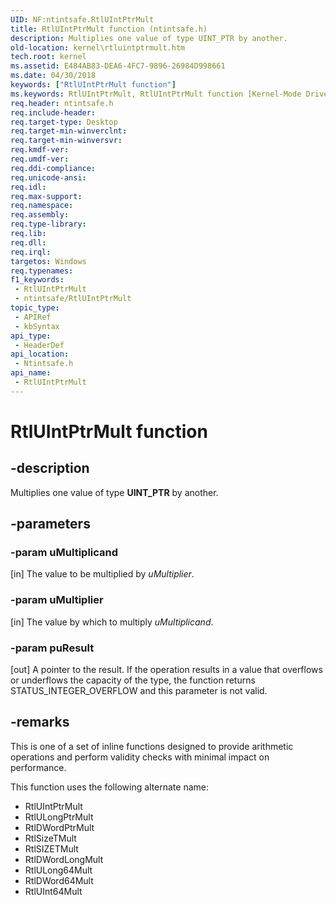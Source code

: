 ```yaml
---
UID: NF:ntintsafe.RtlUIntPtrMult
title: RtlUIntPtrMult function (ntintsafe.h)
description: Multiplies one value of type UINT_PTR by another.
old-location: kernel\rtluintptrmult.htm
tech.root: kernel
ms.assetid: E484AB83-DEA6-4FC7-9896-26984D998661
ms.date: 04/30/2018
keywords: ["RtlUIntPtrMult function"]
ms.keywords: RtlUIntPtrMult, RtlUIntPtrMult function [Kernel-Mode Driver Architecture], kernel.rtluintptrmult, ntintsafe/RtlUIntPtrMult
req.header: ntintsafe.h
req.include-header: 
req.target-type: Desktop
req.target-min-winverclnt: 
req.target-min-winversvr: 
req.kmdf-ver: 
req.umdf-ver: 
req.ddi-compliance: 
req.unicode-ansi: 
req.idl: 
req.max-support: 
req.namespace: 
req.assembly: 
req.type-library: 
req.lib: 
req.dll: 
req.irql: 
targetos: Windows
req.typenames: 
f1_keywords:
 - RtlUIntPtrMult
 - ntintsafe/RtlUIntPtrMult
topic_type:
 - APIRef
 - kbSyntax
api_type:
 - HeaderDef
api_location:
 - Ntintsafe.h
api_name:
 - RtlUIntPtrMult
---
```


# RtlUIntPtrMult function


## -description

Multiplies one value of type <b>UINT_PTR</b> by another.

## -parameters

### -param uMultiplicand 

[in]
The value to be multiplied by <i>uMultiplier</i>.

### -param uMultiplier 

[in]
The value by which to multiply <i>uMultiplicand</i>.

### -param puResult 

[out]
A pointer to the result. If the operation results in a value that overflows or underflows the capacity of the type, the function returns STATUS_INTEGER_OVERFLOW and this parameter is not valid.

## -remarks

This is one of a set of inline functions designed to provide arithmetic operations and perform validity checks with minimal impact on performance.

This function uses the following alternate name:

<ul>
<li>RtlUIntPtrMult
</li>
<li>RtlULongPtrMult
</li>
<li>RtlDWordPtrMult
</li>
<li>RtlSizeTMult
</li>
<li>RtlSIZETMult
</li>
<li>RtlDWordLongMult
</li>
<li>RtlULong64Mult
</li>
<li>RtlDWord64Mult
</li>
<li>RtlUInt64Mult
</li>
</ul>

